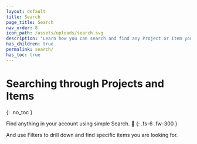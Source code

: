 ```yaml
---
layout: default
title: Search
page_title: Search
nav_order: 8
icon_path: /assets/uploads/search.svg
description: "Learn how you can search and find any Project or Item you are working on in Zepel"
has_children: true
permalink: search/
has_toc: true
---
```


# Searching through Projects and Items
{: .no_toc }

Find anything in your account using simple Search. 🔎
{: .fs-6 .fw-300 }

And use Filters to drill down and find specific items you are looking for.